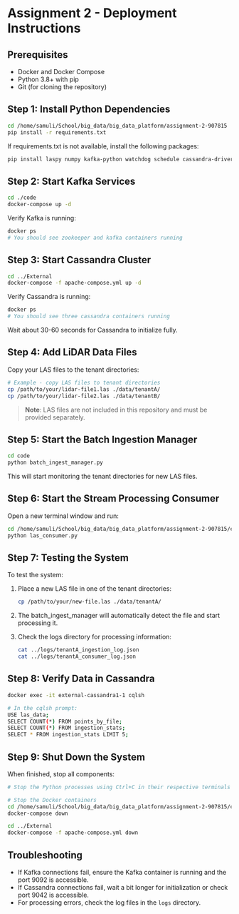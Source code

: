 # Assignment 2 - Deployment Instructions

## Prerequisites

- Docker and Docker Compose
- Python 3.8+ with pip
- Git (for cloning the repository)

## Step 1: Install Python Dependencies

```bash
cd /home/samuli/School/big_data/big_data_platform/assignment-2-907815
pip install -r requirements.txt
```

If requirements.txt is not available, install the following packages:

```bash
pip install laspy numpy kafka-python watchdog schedule cassandra-driver
```

## Step 2: Start Kafka Services

```bash
cd ./code
docker-compose up -d
```

Verify Kafka is running:
```bash
docker ps
# You should see zookeeper and kafka containers running
```

## Step 3: Start Cassandra Cluster

```bash
cd ../External
docker-compose -f apache-compose.yml up -d
```

Verify Cassandra is running:
```bash
docker ps
# You should see three cassandra containers running
```

Wait about 30-60 seconds for Cassandra to initialize fully.

## Step 4: Add LiDAR Data Files

Copy your LAS files to the tenant directories:

```bash
# Example - copy LAS files to tenant directories
cp /path/to/your/lidar-file1.las ./data/tenantA/
cp /path/to/your/lidar-file2.las ./data/tenantB/
```

> **Note**: LAS files are not included in this repository and must be provided separately.

## Step 5: Start the Batch Ingestion Manager

```bash
cd code
python batch_ingest_manager.py
```

This will start monitoring the tenant directories for new LAS files.

## Step 6: Start the Stream Processing Consumer

Open a new terminal window and run:

```bash
cd /home/samuli/School/big_data/big_data_platform/assignment-2-907815/code
python las_consumer.py
```

## Step 7: Testing the System

To test the system:

1. Place a new LAS file in one of the tenant directories:
   ```bash
   cp /path/to/your/new-file.las ./data/tenantA/
   ```

2. The batch_ingest_manager will automatically detect the file and start processing it.

3. Check the logs directory for processing information:
   ```bash
   cat ../logs/tenantA_ingestion_log.json
   cat ../logs/tenantA_consumer_log.json
   ```

## Step 8: Verify Data in Cassandra

```bash
docker exec -it external-cassandra1-1 cqlsh

# In the cqlsh prompt:
USE las_data;
SELECT COUNT(*) FROM points_by_file;
SELECT COUNT(*) FROM ingestion_stats;
SELECT * FROM ingestion_stats LIMIT 5;
```

## Step 9: Shut Down the System

When finished, stop all components:

```bash
# Stop the Python processes using Ctrl+C in their respective terminals

# Stop the Docker containers
cd /home/samuli/School/big_data/big_data_platform/assignment-2-907815/code
docker-compose down

cd ../External
docker-compose -f apache-compose.yml down
```

## Troubleshooting

- If Kafka connections fail, ensure the Kafka container is running and the port 9092 is accessible.
- If Cassandra connections fail, wait a bit longer for initialization or check port 9042 is accessible.
- For processing errors, check the log files in the `logs` directory.

